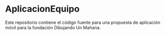 # AplicacionEquipo
Este repositorio contiene el código fuente para una propuesta de aplicación móvil para la fundación Dibujando Un Mañana.
